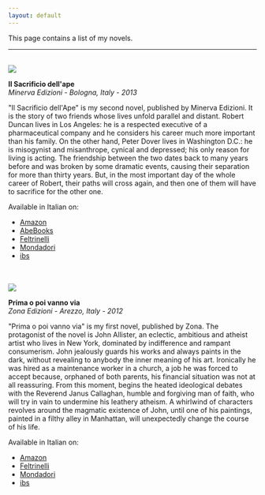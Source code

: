 ```yaml
---
layout: default
---
```


This page contains a list of my novels.

---

<br>

<img class="profile-picture"  src="https://d188rgcu4zozwl.cloudfront.net/content/B00QSSR7P4/resources/1782708893">

**Il Sacrificio dell'ape** <br>
*Minerva Edizioni - Bologna, Italy - 2013*

"Il Sacrificio dell'Ape" is my second novel, published by Minerva Edizioni. It is the story of two friends whose lives unfold parallel and distant. Robert Duncan lives in Los Angeles: he is a respected executive of a pharmaceutical company and he considers his career much more important than his family.
On the other hand, Peter Dover lives in Washington D.C.: he is misogynist and misanthrope, cynical and depressed; his only reason for living is acting.
The friendship between the two dates back to many years before and was broken by some dramatic events, causing their separation for more than thirty years. But, in the most important day of the whole career of Robert, their paths will cross again, and then one of them will have to sacrifice for the other one.

Available in Italian on:
* [Amazon](https://www.amazon.com/sacrificio-dellape-Giovanni-Sinapi/dp/8873815014)
* [AbeBooks](https://www.abebooks.com/servlet/BookDetailsPL?bi=13451615420&cm_ven=sws&cm_cat=sws&cm_pla=sws&cm_ite=13451615420&clickid=RF42ChQdx2DGRzEWEvziiyOJUkjU55SniycqVw0&cm_mmc=aff-_-ir-_-353196-_-77798&ref=imprad353196&afn_sr=impact)
* [Feltrinelli](https://www.lafeltrinelli.it/libri/giovanni-sinapi/sacrificio-ape/9788873815013)
* [Mondadori](https://www.mondadoristore.it/Il-sacrificio-dell-ape-Giovanni-Sinapi/eai978887381733/)
* [ibs](https://www.ibs.it/sacrificio-dell-ape-libro-giovanni-sinapi/e/9788873815013)


<br>
<br>


<img class="profile-picture" src="http://www.telefree.it/data/2012/20120724_175454_1.jpg">


**Prima o poi vanno via**<br>
*Zona Edizioni - Arezzo, Italy - 2012*

"Prima o poi vanno via" is my first novel, published by Zona. The protagonist of the novel is John Allister, an eclectic, ambitious and atheist artist who lives in New York, dominated by indifference and rampant consumerism. John jealously guards his works and always paints in the dark, without revealing to anybody the inner meaning of his art. Ironically he was hired as a maintenance worker in a church, a job he was forced to accept because, orphaned of both parents, his financial situation was not at all reassuring. From this moment, begins the heated ideological debates with the Reverend Janus Callaghan, humble and forgiving man of faith, who will try in vain to undermine his leathery atheism. A whirlwind of characters revolves around the magmatic existence of John, until one of his paintings, painted in a filthy alley in Manhattan, will unexpectedly change the course of his life.

Available in Italian on:
* [Amazon](https://www.amazon.ca/Prima-poi-vanno-Giovanni-Sinapi/dp/8864382917)
* [Feltrinelli](https://www.lafeltrinelli.it/libri/giovanni-sinapi/prima-o-poi-vanno-via/9788864382913)
* [Mondadori](https://www.mondadoristore.it/Prima-o-poi-vanno-via-Giovanni-Sinapi/eai978886438291/)
* [ibs](https://www.ibs.it/prima-o-poi-vanno-via-libro-giovanni-sinapi/e/9788864382913)


<br>
<br>
<br>
<br>
